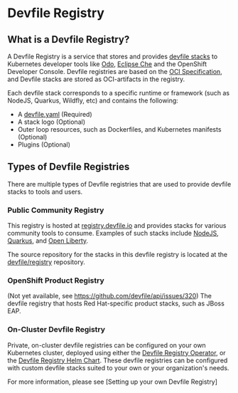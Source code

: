 # Devfile Registry

## What is a Devfile Registry?

A Devfile Registry is a service that stores and provides [devfile stacks](https://docs.devfile.io/devfile/2.0.0/user-guide/index.html) to Kubernetes developer tools like [Odo](https://odo.dev/), [Eclipse Che](https://www.eclipse.org/che/) and the OpenShift Developer Console. Devfile registries are based on the [OCI Specification](https://opencontainers.org/), and Devfile stacks are stored as OCI-artifacts in the registry. 

Each devfile stack corresponds to a specific runtime or framework (such as NodeJS, Quarkus, Wildfly, etc) and contains the following:
- A [devfile.yaml](https://docs.devfile.io/devfile/2.0.0/user-guide/index.html) (Required)
- A stack logo (Optional)
- Outer loop resources, such as Dockerfiles, and Kubernetes manifests (Optional)
- Plugins (Optional)

## Types of Devfile Registries

There are multiple types of Devfile registries that are used to provide devfile stacks to tools and users.

### Public Community Registry

This registry is hosted at [registry.devfile.io](https://registry.devfile.io) and provides stacks for various community tools to consume. Examples of such stacks include [NodeJS](https://registry.devfile.io/devfiles/nodejs), [Quarkus](https://registry.devfile.io/devfiles/java-quarkus), and [Open Liberty](https://registry.devfile.io/devfiles/java-openliberty).

The source repository for the stacks in this devfile registry is located at the [devfile/registry](https://github.com/devfile/registry) repository. 

### OpenShift Product Registry

(Not yet available, see https://github.com/devfile/api/issues/320) The devfile registry that hosts Red Hat-specific product stacks, such as JBoss EAP.

### On-Cluster Devfile Registry

Private, on-cluster devfile registries can be configured on your own Kubernetes cluster, deployed using either the [Devfile Registry Operator](https://github.com/devfile/registry-operator), or the [Devfile Registry Helm Chart](https://github.com/devfile/registry-support/tree/master/deploy/chart/devfile-registry). These devfile registries can be configured with custom devfile stacks suited to your own or your organization's needs.

For more information, please see [Setting up your own Devfile Registry]
